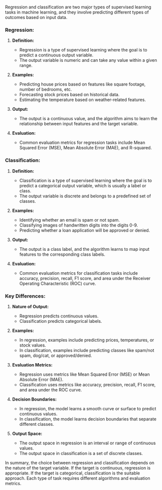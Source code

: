 Regression and classification are two major types of supervised learning tasks in machine learning, and they involve predicting different types of outcomes based on input data.

### Regression:

1. **Definition:**
   - Regression is a type of supervised learning where the goal is to predict a continuous output variable.
   - The output variable is numeric and can take any value within a given range.

2. **Examples:**
   - Predicting house prices based on features like square footage, number of bedrooms, etc.
   - Forecasting stock prices based on historical data.
   - Estimating the temperature based on weather-related features.

3. **Output:**
   - The output is a continuous value, and the algorithm aims to learn the relationship between input features and the target variable.

4. **Evaluation:**
   - Common evaluation metrics for regression tasks include Mean Squared Error (MSE), Mean Absolute Error (MAE), and R-squared.

### Classification:

1. **Definition:**
   - Classification is a type of supervised learning where the goal is to predict a categorical output variable, which is usually a label or class.
   - The output variable is discrete and belongs to a predefined set of classes.

2. **Examples:**
   - Identifying whether an email is spam or not spam.
   - Classifying images of handwritten digits into the digits 0-9.
   - Predicting whether a loan application will be approved or denied.

3. **Output:**
   - The output is a class label, and the algorithm learns to map input features to the corresponding class labels.

4. **Evaluation:**
   - Common evaluation metrics for classification tasks include accuracy, precision, recall, F1 score, and area under the Receiver Operating Characteristic (ROC) curve.

### Key Differences:

1. **Nature of Output:**
   - Regression predicts continuous values.
   - Classification predicts categorical labels.

2. **Examples:**
   - In regression, examples include predicting prices, temperatures, or stock values.
   - In classification, examples include predicting classes like spam/not spam, dog/cat, or approved/denied.

3. **Evaluation Metrics:**
   - Regression uses metrics like Mean Squared Error (MSE) or Mean Absolute Error (MAE).
   - Classification uses metrics like accuracy, precision, recall, F1 score, and area under the ROC curve.

4. **Decision Boundaries:**
   - In regression, the model learns a smooth curve or surface to predict continuous values.
   - In classification, the model learns decision boundaries that separate different classes.

5. **Output Space:**
   - The output space in regression is an interval or range of continuous values.
   - The output space in classification is a set of discrete classes.

In summary, the choice between regression and classification depends on the nature of the target variable. If the target is continuous, regression is appropriate. If the target is categorical, classification is the suitable approach. Each type of task requires different algorithms and evaluation metrics.
